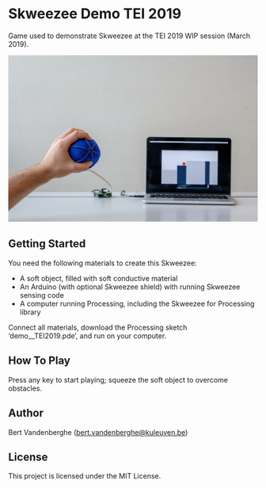 # Skweezee Demo TEI 2019

Game used to demonstrate Skweezee at the TEI 2019 WIP session (March 2019).

![Demo TEI 2019](https://github.com/skweezee/Examples/blob/master/demo__TEI2019/photo.jpg)

## Getting Started

You need the following materials to create this Skweezee:

* A soft object, filled with soft conductive material
* An Arduino (with optional Skweezee shield) with running Skweezee sensing code
* A computer running Processing, including the Skweezee for Processing library

Connect all materials, download the Processing sketch ‘demo__TEI2019.pde’, and run on your computer.

## How To Play

Press any key to start playing; squeeze the soft object to overcome obstacles.

## Author

Bert Vandenberghe (bert.vandenberghe@kuleuven.be)

## License

This project is licensed under the MIT License.
